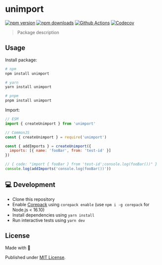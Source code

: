 # unimport

[![npm version][npm-version-src]][npm-version-href]
[![npm downloads][npm-downloads-src]][npm-downloads-href]
[![Github Actions][github-actions-src]][github-actions-href]
[![Codecov][codecov-src]][codecov-href]

> Package description

## Usage

Install package:

```sh
# npm
npm install unimport

# yarn
yarn install unimport

# pnpm
pnpm install unimport
```

Import:

```js
// ESM
import { createUnimport } from 'unimport'

// CommonJS
const { createUnimport } = require('unimport')
```

```js
const { addImports } = createUnimport({
  imports: [{ name: 'fooBar', from: 'test-id' }]
})

// { code: "import { fooBar } from 'test-id';console.log(fooBar())" }
console.log(addImports('console.log(fooBar())'))
```

## 💻 Development

- Clone this repository
- Enable [Corepack](https://github.com/nodejs/corepack) using `corepack enable` (use `npm i -g corepack` for Node.js < 16.10)
- Install dependencies using `yarn install`
- Run interactive tests using `yarn dev`

## License

Made with 💛

Published under [MIT License](./LICENSE).

<!-- Badges -->
[npm-version-src]: https://img.shields.io/npm/v/unimport?style=flat-square
[npm-version-href]: https://npmjs.com/package/unimport

[npm-downloads-src]: https://img.shields.io/npm/dm/unimport?style=flat-square
[npm-downloads-href]: https://npmjs.com/package/unimport

[github-actions-src]: https://img.shields.io/github/workflow/status/unjs/unimport/ci/main?style=flat-square
[github-actions-href]: https://github.com/unjs/unimport/actions?query=workflow%3Aci

[codecov-src]: https://img.shields.io/codecov/c/gh/unjs/unimport/main?style=flat-square
[codecov-href]: https://codecov.io/gh/unjs/unimport
